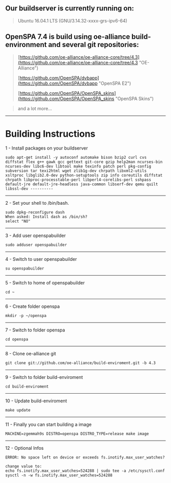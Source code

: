 ## Our buildserver is currently running on: ##

> Ubuntu 16.04.1 LTS (GNU/3.14.32-xxxx-grs-ipv6-64)

## OpenSPA 7.4 is build using oe-alliance build-environment and several git repositories: ##

> [https://github.com/oe-alliance/oe-alliance-core/tree/4.3](https://github.com/oe-alliance/oe-alliance-core/tree/4.3 "OE-Alliance")
> 
> [https://github.com/OpenSPA/dvbapp](https://github.com/OpenSPA/dvbapp "OpenSPA E2")
> 
> [https://github.com/OpenSPA/OpenSPA_skins](https://github.com/OpenSPA/OpenSPA_skins "OpenSPA Skins")

> and a lot more...


----------

# Building Instructions #

1 - Install packages on your buildserver

    sudo apt-get install -y autoconf automake bison bzip2 curl cvs diffstat flex g++ gawk gcc gettext git-core gzip help2man ncurses-bin ncurses-dev libc6-dev libtool make texinfo patch perl pkg-config subversion tar texi2html wget zlib1g-dev chrpath libxml2-utils xsltproc libglib2.0-dev python-setuptools zip info coreutils diffstat chrpath libproc-processtable-perl libperl4-corelibs-perl sshpass default-jre default-jre-headless java-common libserf-dev qemu quilt libssl-dev ----------

---------
2 - Set your shell to /bin/bash.

    sudo dpkg-reconfigure dash
    When asked: Install dash as /bin/sh?
    select "NO"

----------
3 - Add user openspabuilder

    sudo adduser openspabuilder

----------
4 - Switch to user openspabuilder

    su openspabuilder

----------
5 - Switch to home of openspabuilder

    cd ~

----------
6 - Create folder openspa

    mkdir -p ~/openspa

----------
7 - Switch to folder openspa

    cd openspa

----------
8 - Clone oe-alliance git

    git clone git://github.com/oe-alliance/build-enviroment.git -b 4.3

----------
9 - Switch to folder build-enviroment

    cd build-enviroment

----------
10 - Update build-enviroment

    make update

----------
11 - Finally you can start building a image

    MACHINE=zgemmah9s DISTRO=openspa DISTRO_TYPE=release make image

----------
12 - Optional Infos

    ERROR: No space left on device or exceeds fs.inotify.max_user_watches?

    change value to:
    echo fs.inotify.max_user_watches=524288 | sudo tee -a /etc/sysctl.conf
    sysctl -n -w fs.inotify.max_user_watches=524288
